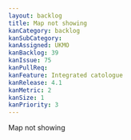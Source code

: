 ```yaml
---
layout: backlog
title: Map not showing
kanCategory: backlog
kanSubCategory:
kanAssigned: UKMO
kanBacklog: 39
kanIssue: 75
kanPullReq:
kanFeature: Integrated catologue
kanRelease: 4.1
kanMetric: 2
kanSize: 1
kanPriority: 3
---
```

Map not showing
